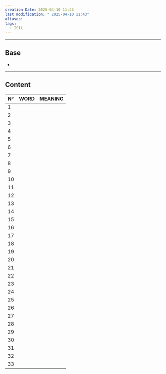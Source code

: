 ```yaml
---
creation Date: 2025-04-10 11:43
last modification: " 2025-04-10 11:43"
aliases: 
tags:
  - ISIL
---
```

___
## Base
- 
___
## Content

| N°  | WORD | MEANING |
| --- | ---- | ------- |
| 1   |      |         |
| 2   |      |         |
| 3   |      |         |
| 4   |      |         |
| 5   |      |         |
| 6   |      |         |
| 7   |      |         |
| 8   |      |         |
| 9   |      |         |
| 10  |      |         |
| 11  |      |         |
| 12  |      |         |
| 13  |      |         |
| 14  |      |         |
| 15  |      |         |
| 16  |      |         |
| 17  |      |         |
| 18  |      |         |
| 19  |      |         |
| 20  |      |         |
| 21  |      |         |
| 22  |      |         |
| 23  |      |         |
| 24  |      |         |
| 25  |      |         |
| 26  |      |         |
| 27  |      |         |
| 28  |      |         |
| 29  |      |         |
| 30  |      |         |
| 31  |      |         |
| 32  |      |         |
| 33  |      |         |

